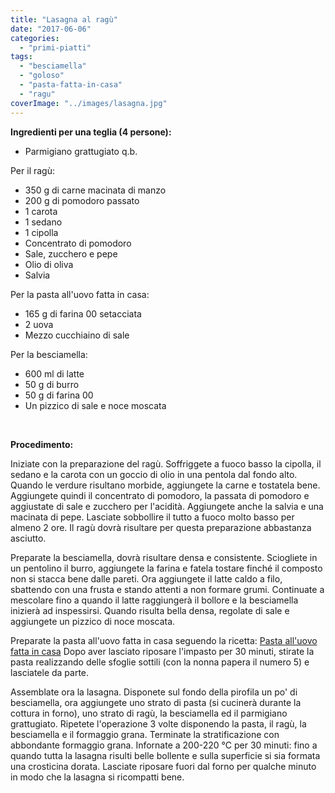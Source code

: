 ```yaml
---
title: "Lasagna al ragù"
date: "2017-06-06"
categories: 
  - "primi-piatti"
tags: 
  - "besciamella"
  - "goloso"
  - "pasta-fatta-in-casa"
  - "ragu"
coverImage: "../images/lasagna.jpg"
---
```


**Ingredienti per una teglia (4 persone):**

- Parmigiano grattugiato q.b.

Per il ragù:

- 350 g di carne macinata di manzo
- 200 g di pomodoro passato
- 1 carota
- 1 sedano
- 1 cipolla
- Concentrato di pomodoro
- Sale, zucchero e pepe
- Olio di oliva
- Salvia

Per la pasta all'uovo fatta in casa:

- 165 g di farina 00 setacciata
- 2 uova
- Mezzo cucchiaino di sale

Per la besciamella:

- 600 ml di latte
- 50 g di burro
- 50 g di farina 00
- Un pizzico di sale e noce moscata

 

**Procedimento:**

Iniziate con la preparazione del ragù. Soffriggete a fuoco basso la cipolla, il sedano e la carota con un goccio di olio in una pentola dal fondo alto. Quando le verdure risultano morbide, aggiungete la carne e tostatela bene. Aggiungete quindi il concentrato di pomodoro, la passata di pomodoro e aggiustate di sale e zucchero per l'acidità. Aggiungete anche la salvia e una macinata di pepe. Lasciate sobbollire il tutto a fuoco molto basso per almeno 2 ore. Il ragù dovrà risultare per questa preparazione abbastanza asciutto.

Preparate la besciamella, dovrà risultare densa e consistente. Sciogliete in un pentolino il burro, aggiungete la farina e fatela tostare finché il composto non si stacca bene dalle pareti. Ora aggiungete il latte caldo a filo, sbattendo con una frusta e stando attenti a non formare grumi. Continuate a mescolare fino a quando il latte raggiungerà il bollore e la besciamella inizierà ad inspessirsi. Quando risulta bella densa, regolate di sale e aggiungete un pizzico di noce moscata.

Preparate la pasta all'uovo fatta in casa seguendo la ricetta: [Pasta all'uovo fatta in casa](https://cucinadalnord.it/pasta-uovo-fatta-in-casa/) Dopo aver lasciato riposare l'impasto per 30 minuti, stirate la pasta realizzando delle sfoglie sottili (con la nonna papera il numero 5) e lasciatele da parte.

Assemblate ora la lasagna. Disponete sul fondo della pirofila un po' di besciamella, ora aggiungete uno strato di pasta (si cucinerà durante la cottura in forno), uno strato di ragù, la besciamella ed il parmigiano grattugiato. Ripetete l'operazione 3 volte disponendo la pasta, il ragù, la besciamella e il formaggio grana. Terminate la stratificazione con abbondante formaggio grana. Infornate a 200-220 °C per 30 minuti: fino a quando tutta la lasagna risulti belle bollente e sulla superficie si sia formata una crosticina dorata. Lasciate riposare fuori dal forno per qualche minuto in modo che la lasagna si ricompatti bene.
